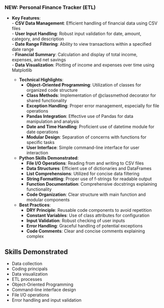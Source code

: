 ### NEW: Personal Finance Tracker (ETL)
- **Key Features**:  
      - **CSV Data Management**: Efficient handling of financial data using CSV files  
      - **User Input Handling**: Robust input validation for date, amount, category, and description  
      - **Date Range Filtering**: Ability to view transactions within a specified date range  
      - **Financial Summary**: Calculation and display of total income, expenses, and net savings  
      - **Data Visualization**: Plotting of income and expenses over time using Matplotlib  

    - **Technical Highlights**:
      - **Object-Oriented Programming**: Utilization of classes for organized code structure
      - **Class Methods**: Implementation of @classmethod decorator for shared functionality
      - **Exception Handling**: Proper error management, especially for file operations
      - **Pandas Integration**: Effective use of Pandas for data manipulation and analysis
      - **Date and Time Handling**: Proficient use of datetime module for date operations
      - **Modular Design**: Separation of concerns with functions for specific tasks
      - **User Interface**: Simple command-line interface for user interaction
    - **Python Skills Demonstrated**:
      - **File I/O Operations**: Reading from and writing to CSV files
      - **Data Structures**: Efficient use of dictionaries and DataFrames
      - **List Comprehensions**: Utilized for concise data filtering
      - **String Formatting**: Proper use of f-strings for readable output
      - **Function Documentation**: Comprehensive docstrings explaining functionality
      - **Code Organization**: Clear structure with main function and modular components
    - **Best Practices**:
      - **DRY Principle**: Reusable code components to avoid repetition
      - **Constant Variables**: Use of class attributes for configuration
      - **Input Validation**: Robust checking of user inputs
      - **Error Handling**: Graceful handling of potential exceptions
      - **Code Comments**: Clear and concise comments explaining complex 

## Skills Demonstrated

- Data collection
- Coding principals
- Data visualization
- ETL processes
- Object-Oriented Programming
- Command-line interface design
- File I/O operations
- Error handling and input validation
